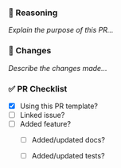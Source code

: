 ### 🤔 Reasoning

_Explain the purpose of this PR..._

### 🚧 Changes

_Describe the changes made..._

### ✅ PR Checklist

- [x] Using this PR template?
- [ ] Linked issue?
- [ ] Added feature?
    - [ ] Added/updated docs?
    - [ ] Added/updated tests?

